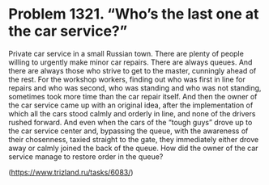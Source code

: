 # Problem 1321. “Who’s the last one at the car service?”

Private car service in a small Russian town. There are plenty of people willing to urgently make minor car repairs. There are always queues. And there are always those who strive to get to the master, cunningly ahead of the rest. For the workshop workers, finding out who was first in line for repairs and who was second, who was standing and who was not standing, sometimes took more time than the car repair itself. And then the owner of the car service came up with an original idea, after the implementation of which all the cars stood calmly and orderly in line, and none of the drivers rushed forward. And even when the cars of the “tough guys” drove up to the car service center and, bypassing the queue, with the awareness of their chosenness, taxied straight to the gate, they immediately either drove away or calmly joined the back of the queue. How did the owner of the car service manage to restore order in the queue?

(https://www.trizland.ru/tasks/6083/)